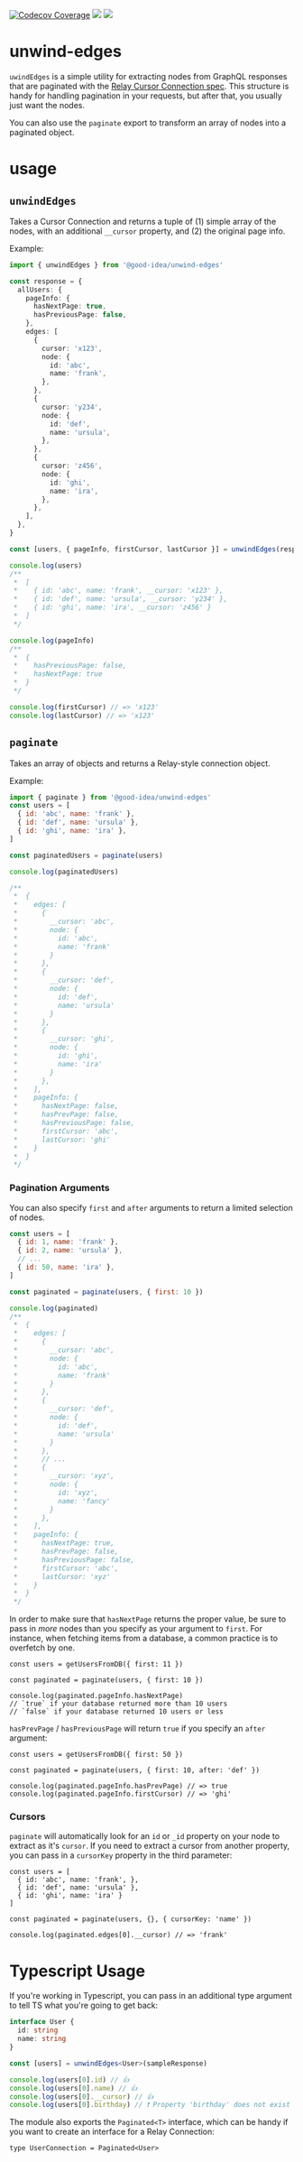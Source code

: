 [![Codecov Coverage](https://img.shields.io/codecov/c/github/good-idea/unwind-edges/master.svg?style=flat-square)](https://codecov.io/gh/good-idea/unwind-edges/) ![](https://img.badgesize.io/https://unpkg.com/@good-idea/unwind-edges/lib/index.js.svg) ![](https://img.badgesize.io/https://unpkg.com/@good-idea/unwind-edges/lib/index.js.svg?compression=gzip)

# unwind-edges

`uwindEdges` is a simple utility for extracting nodes from GraphQL responses that are paginated with the [Relay Cursor Connection spec](https://facebook.github.io/relay/graphql/connections.htm). This structure is handy for handling pagination in your requests, but after that, you usually just want the nodes.

You can also use the `paginate` export to transform an array of nodes into a paginated object.

# usage

## `unwindEdges`

Takes a Cursor Connection and returns a tuple of (1) simple array of the nodes, with an additional `__cursor` property, and (2) the original page info.

Example:

```ts
import { unwindEdges } from '@good-idea/unwind-edges'

const response = {
  allUsers: {
    pageInfo: {
      hasNextPage: true,
      hasPreviousPage: false,
    },
    edges: [
      {
        cursor: 'x123',
        node: {
          id: 'abc',
          name: 'frank',
        },
      },
      {
        cursor: 'y234',
        node: {
          id: 'def',
          name: 'ursula',
        },
      },
      {
        cursor: 'z456',
        node: {
          id: 'ghi',
          name: 'ira',
        },
      },
    ],
  },
}

const [users, { pageInfo, firstCursor, lastCursor }] = unwindEdges(response.allUsers)

console.log(users)
/**
 *  [
 *    { id: 'abc', name: 'frank', __cursor: 'x123' },
 *    { id: 'def', name: 'ursula', __cursor: 'y234' },
 *    { id: 'ghi', name: 'ira', __cursor: 'z456' }
 *  ]
 */

console.log(pageInfo)
/**
 *  {
 *    hasPreviousPage: false,
 *    hasNextPage: true
 *  }
 */

console.log(firstCursor) // => 'x123'
console.log(lastCursor) // => 'x123'
```

## `paginate`

Takes an array of objects and returns a Relay-style connection object.

Example:

```js
import { paginate } from '@good-idea/unwind-edges'
const users = [
  { id: 'abc', name: 'frank' },
  { id: 'def', name: 'ursula' },
  { id: 'ghi', name: 'ira' },
]

const paginatedUsers = paginate(users)

console.log(paginatedUsers)

/**
 *  {
 *    edges: [
 *      {
 *        __cursor: 'abc',
 *        node: {
 *          id: 'abc',
 *          name: 'frank'
 *        }
 *      },
 *      {
 *        __cursor: 'def',
 *        node: {
 *          id: 'def',
 *          name: 'ursula'
 *        }
 *      },
 *      {
 *        __cursor: 'ghi',
 *        node: {
 *          id: 'ghi',
 *          name: 'ira'
 *        }
 *      },
 *    ],
 *    pageInfo: {
 *      hasNextPage: false,
 *      hasPrevPage: false,
 *      hasPreviousPage: false,
 *      firstCursor: 'abc',
 *      lastCursor: 'ghi'
 *    }
 *  }
 */
```

### Pagination Arguments

You can also specify `first` and `after` arguments to return a limited selection of nodes.

```js
const users = [
  { id: 1, name: 'frank' },
  { id: 2, name: 'ursula' },
  // ...
  { id: 50, name: 'ira' },
]

const paginated = paginate(users, { first: 10 })

console.log(paginated)
/**
 *  {
 *    edges: [
 *      {
 *        __cursor: 'abc',
 *        node: {
 *          id: 'abc',
 *          name: 'frank'
 *        }
 *      },
 *      {
 *        __cursor: 'def',
 *        node: {
 *          id: 'def',
 *          name: 'ursula'
 *        }
 *      },
 *      // ...
 *      {
 *        __cursor: 'xyz',
 *        node: {
 *          id: 'xyz',
 *          name: 'fancy'
 *        }
 *      },
 *    ],
 *    pageInfo: {
 *      hasNextPage: true,
 *      hasPrevPage: false,
 *      hasPreviousPage: false,
 *      firstCursor: 'abc',
 *      lastCursor: 'xyz'
 *    }
 *  }
 */
```

In order to make sure that `hasNextPage` returns the proper value, be sure to pass in _more_ nodes than you specify as your argument to `first`. For instance, when fetching items from a database, a common practice is to overfetch by one.

```
const users = getUsersFromDB({ first: 11 })

const paginated = paginate(users, { first: 10 })

console.log(paginated.pageInfo.hasNextPage)
// `true` if your database returned more than 10 users
// `false` if your database returned 10 users or less
```

`hasPrevPage` / `hasPreviousPage` will return `true` if you specify an `after` argument:

```
const users = getUsersFromDB({ first: 50 })

const paginated = paginate(users, { first: 10, after: 'def' })

console.log(paginated.pageInfo.hasPrevPage) // => true
console.log(paginated.pageInfo.firstCursor) // => 'ghi'
```

### Cursors

`paginate` will automatically look for an `id` or `_id` property on your node to extract as it's `cursor`. If you need to extract a cursor from another property, you can pass in a `cursorKey` property in the third parameter:

```
const users = [
  { id: 'abc', name: 'frank', },
  { id: 'def', name: 'ursula' },
  { id: 'ghi', name: 'ira' }
]

const paginated = paginate(users, {}, { cursorKey: 'name' })

console.log(paginated.edges[0].__cursor) // => 'frank'
```

# Typescript Usage

If you're working in Typescript, you can pass in an additional type argument to tell TS what you're going to get back:

```ts
interface User {
  id: string
  name: string
}

const [users] = unwindEdges<User>(sampleResponse)

console.log(users[0].id) // 👍
console.log(users[0].name) // 👍
console.log(users[0].__cursor) // 👍
console.log(users[0].birthday) // ❗️ Property 'birthday' does not exist on type 'NodeWithCursor<User>'.
```

The module also exports the `Paginated<T>` interface, which can be handy if you want to create an interface for a Relay Connection:

```
type UserConnection = Paginated<User>
```
